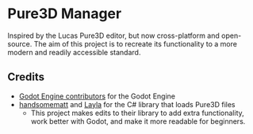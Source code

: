 # Pure3D Manager
Inspired by the Lucas Pure3D editor, but now cross-platform and open-source. The aim of this project is to recreate its functionality to a more modern and readily accessible standard.

## Credits
- [Godot Engine contributors](https://godotengine.org/license/) for the Godot Engine
- [handsomematt](https://github.com/handsomematt) and [Layla](https://github.com/aylaylay) for the C# library that loads Pure3D files
    - This project makes edits to their library to add extra functionality, work better with Godot, and make it more readable for beginners.
